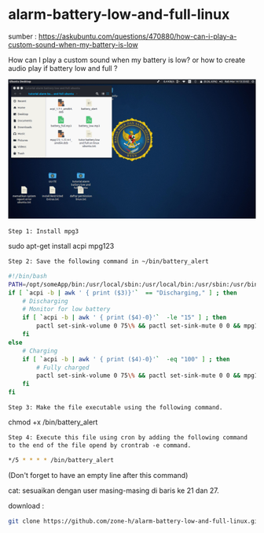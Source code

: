 # alarm-battery-low-and-full-linux

sumber : https://askubuntu.com/questions/470880/how-can-i-play-a-custom-sound-when-my-battery-is-low

How can I play a custom sound when my battery is low?
or
how to create audio play if battery low and full ?

![image1](https://raw.githubusercontent.com/zone-h/alarm-battery-low-and-full-linux/master/Screenshot%20from%202018-03-14%2013-33-02.png)

	Step 1: Install mpg3

sudo apt-get install acpi mpg123

	Step 2: Save the following command in ~/bin/battery_alert
```sh
#!/bin/bash
PATH=/opt/someApp/bin:/usr/local/sbin:/usr/local/bin:/usr/sbin:/usr/bin:/sbin:/bin
if [ `acpi -b | awk ' { print ($3)}'`  == "Discharging," ] ; then
    # Discharging
    # Monitor for low battery
    if [ `acpi -b | awk ' { print ($4)-0}'`  -le "15" ] ; then
        pactl set-sink-volume 0 75\% && pactl set-sink-mute 0 0 && mpg123 /home/user/battery_low.mp3 ;
    fi
else
    # Charging
    if [ `acpi -b | awk ' { print ($4)-0}'`  -eq "100" ] ; then
        # Fully charged
        pactl set-sink-volume 0 75\% && pactl set-sink-mute 0 0 && mpg123 /home/user/battery_full.mp3 ;
    fi
fi

```

	Step 3: Make the file executable using the following command.

chmod +x /bin/battery_alert

	Step 4: Execute this file using cron by adding the following command to the end of the file opend by crontrab -e command.

```sh
*/5 * * * * /bin/battery_alert
```
(Don't forget to have an empty line after this command)

cat:
sesuaikan dengan user masing-masing di baris ke 21 dan 27.

download :

```sh
git clone https://github.com/zone-h/alarm-battery-low-and-full-linux.git
```
